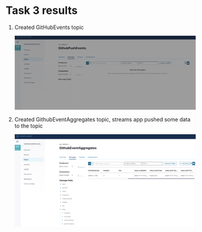 # Task 3 results

1. Created GitHubEvents topic

   ![Alt text](./screenshots/01.png?raw=true)

2. Created GithubEventAggregates topic, streams app pushed some data to the topic

   ![Alt text](./screenshots/02.png?raw=true)
